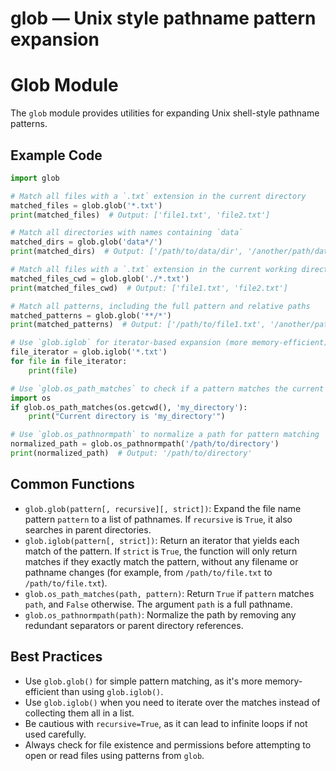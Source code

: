 # glob — Unix style pathname pattern expansion

**Glob Module**
===============

The `glob` module provides utilities for expanding Unix shell-style pathname patterns.

**Example Code**
----------------

```python
import glob

# Match all files with a `.txt` extension in the current directory
matched_files = glob.glob('*.txt')
print(matched_files)  # Output: ['file1.txt', 'file2.txt']

# Match all directories with names containing `data`
matched_dirs = glob.glob('data*/')
print(matched_dirs)  # Output: ['/path/to/data/dir', '/another/path/data/dir']

# Match all files with a `.txt` extension in the current working directory
matched_files_cwd = glob.glob('./*.txt')
print(matched_files_cwd)  # Output: ['file1.txt', 'file2.txt']

# Match all patterns, including the full pattern and relative paths
matched_patterns = glob.glob('**/*')
print(matched_patterns)  # Output: ['/path/to/file1.txt', '/another/path/file2.txt', ...]

# Use `glob.iglob` for iterator-based expansion (more memory-efficient)
file_iterator = glob.iglob('*.txt')
for file in file_iterator:
    print(file)

# Use `glob.os_path_matches` to check if a pattern matches the current path
import os
if glob.os_path_matches(os.getcwd(), 'my_directory'):
    print("Current directory is 'my_directory'")

# Use `glob.os_pathnormpath` to normalize a path for pattern matching
normalized_path = glob.os_pathnormpath('/path/to/directory')
print(normalized_path)  # Output: '/path/to/directory'
```

**Common Functions**
--------------------

*   `glob.glob(pattern[, recursive][, strict])`: Expand the file name pattern `pattern` to a list of pathnames. If `recursive` is `True`, it also searches in parent directories.
*   `glob.iglob(pattern[, strict])`: Return an iterator that yields each match of the pattern. If `strict` is `True`, the function will only return matches if they exactly match the pattern, without any filename or pathname changes (for example, from `/path/to/file.txt` to `/path/to/file.txt`).
*   `glob.os_path_matches(path, pattern)`: Return `True` if `pattern` matches `path`, and `False` otherwise. The argument `path` is a full pathname.
*   `glob.os_pathnormpath(path)`: Normalize the path by removing any redundant separators or parent directory references.

**Best Practices**
------------------

*   Use `glob.glob()` for simple pattern matching, as it's more memory-efficient than using `glob.iglob()`.
*   Use `glob.iglob()` when you need to iterate over the matches instead of collecting them all in a list.
*   Be cautious with `recursive=True`, as it can lead to infinite loops if not used carefully.
*   Always check for file existence and permissions before attempting to open or read files using patterns from `glob`.
